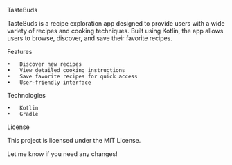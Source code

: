 TasteBuds

TasteBuds is a recipe exploration app designed to provide users with a wide variety of recipes and cooking techniques. Built using Kotlin, the app allows users to browse, discover, and save their favorite recipes.

Features

	•	Discover new recipes
	•	View detailed cooking instructions
	•	Save favorite recipes for quick access
	•	User-friendly interface

Technologies

	•	Kotlin
	•	Gradle

License

This project is licensed under the MIT License.

Let me know if you need any changes!
